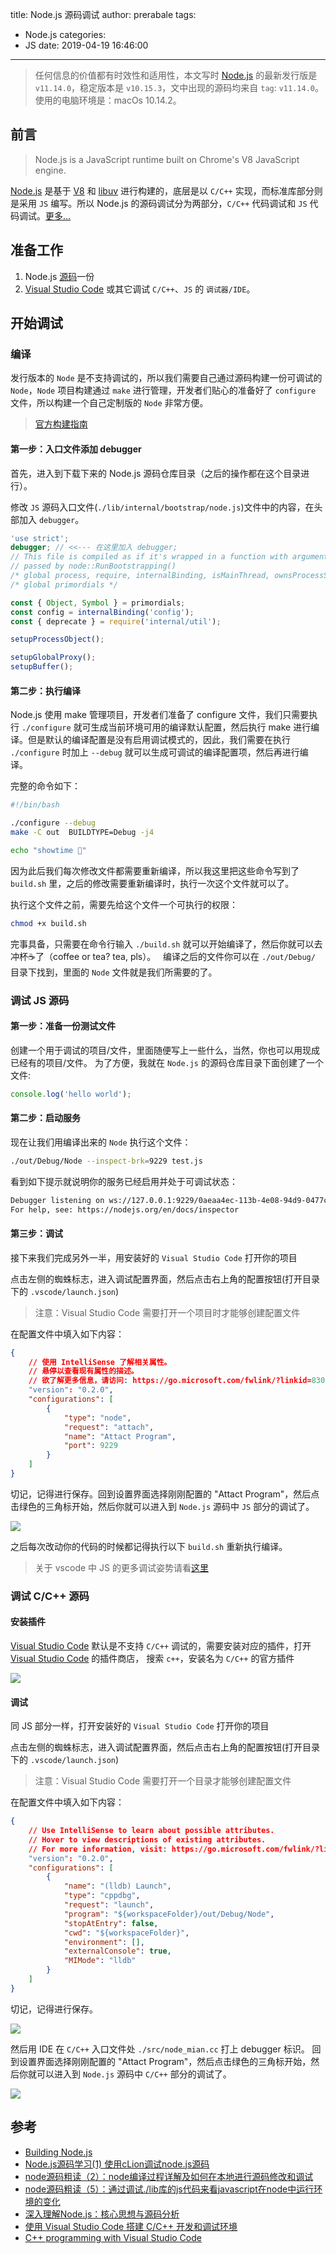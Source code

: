 title: Node.js 源码调试
author: prerabale
tags:
  - Node.js
categories:
  - JS
date: 2019-04-19 16:46:00
---
> 任何信息的价值都有时效性和适用性，本文写时 [Node.js](https://nodejs.org) 的最新发行版是 `v11.14.0`，稳定版本是 `v10.15.3`，文中出现的源码均来自 `tag`: `v11.14.0`。使用的电脑环境是：macOs 10.14.2。

## 前言

> Node.js is a JavaScript runtime built on Chrome's V8 JavaScript engine. 

[Node.js](https://nodejs.org) 是基于 [V8](https://github.com/v8/v8) 和 [libuv](https://github.com/libuv/libuv) 进行构建的，底层是以 `C/C++` 实现，而标准库部分则是采用 `JS` 编写。所以 Node.js 的源码调试分为两部分，`C/C++` 代码调试和 `JS` 代码调试。[更多...](https://yjhjstz.gitbooks.io/deep-into-node/chapter1/chapter1-0.html)

## 准备工作

1. Node.js [源码](https://github.com/nodejs/node)一份
2. [Visual Studio Code](https://code.visualstudio.com/) 或其它调试 `C/C++`、`JS` 的 `调试器/IDE`。

## 开始调试

### 编译

发行版本的 `Node` 是不支持调试的，所以我们需要自己通过源码构建一份可调试的 `Node`，`Node` 项目构建通过 `make` 进行管理，开发者们贴心的准备好了 `configure` 文件，所以构建一个自己定制版的 `Node` 非常方便。

> [官方构建指南](https://github.com/nodejs/node/blob/master/BUILDING.md)

#### 第一步：入口文件添加 debugger

首先，进入到下载下来的 Node.js 源码仓库目录（之后的操作都在这个目录进行）。  

修改 `JS` 源码入口文件(`./lib/internal/bootstrap/node.js`)文件中的内容，在头部加入 `debugger`。

```js
'use strict';
debugger; // <<--- 在这里加入 debugger;
// This file is compiled as if it's wrapped in a function with arguments
// passed by node::RunBootstrapping()
/* global process, require, internalBinding, isMainThread, ownsProcessState */
/* global primordials */

const { Object, Symbol } = primordials;
const config = internalBinding('config');
const { deprecate } = require('internal/util');

setupProcessObject();

setupGlobalProxy();
setupBuffer();
```

#### 第二步：执行编译

Node.js 使用 make 管理项目，开发者们准备了 configure 文件，我们只需要执行 `./configure` 就可生成当前环境可用的编译默认配置，然后执行 make 进行编译。但是默认的编译配置是没有启用调试模式的，因此，我们需要在执行 `./configure` 时加上 `--debug` 就可以生成可调试的编译配置项，然后再进行编译。

完整的命令如下：

```bash
#!/bin/bash

./configure --debug
make -C out  BUILDTYPE=Debug -j4

echo "showtime 🎉"
```
因为此后我们每次修改文件都需要重新编译，所以我这里把这些命令写到了 `build.sh` 里，之后的修改需要重新编译时，执行一次这个文件就可以了。

执行这个文件之前，需要先给这个文件一个可执行的权限：

```bash
chmod +x build.sh
```
完事具备，只需要在命令行输入 `./build.sh` 就可以开始编译了，然后你就可以去冲杯☕️了（coffee or tea? tea, pls）。  
编译之后的文件你可以在 `./out/Debug/` 目录下找到，里面的 `Node` 文件就是我们所需要的了。

### 调试 JS 源码

#### 第一步：准备一份测试文件

创建一个用于调试的项目/文件，里面随便写上一些什么，当然，你也可以用现成已经有的项目/文件。
为了方便，我就在 `Node.js` 的源码仓库目录下面创建了一个文件:

```js
console.log('hello world');
```

#### 第二步：启动服务

现在让我们用编译出来的 `Node` 执行这个文件：

```bash
./out/Debug/Node --inspect-brk=9229 test.js
```
看到如下提示就说明你的服务已经启用并处于可调试状态：

```bash
Debugger listening on ws://127.0.0.1:9229/0aeaa4ec-113b-4e08-94d9-0477c61d59ac
For help, see: https://nodejs.org/en/docs/inspector
```

#### 第三步：调试

接下来我们完成另外一半，用安装好的 `Visual Studio Code` 打开你的项目

点击左侧的蜘蛛标志，进入调试配置界面，然后点击右上角的配置按钮(打开目录下的 `.vscode/launch.json`)

> 注意：Visual Studio Code 需要打开一个项目时才能够创建配置文件

在配置文件中填入如下内容：

```json
{
    // 使用 IntelliSense 了解相关属性。 
    // 悬停以查看现有属性的描述。
    // 欲了解更多信息，请访问: https://go.microsoft.com/fwlink/?linkid=830387
    "version": "0.2.0",
    "configurations": [
        {
            "type": "node",
            "request": "attach",
            "name": "Attact Program",
            "port": 9229
        }
    ]
}
```
切记，记得进行保存。回到设置界面选择刚刚配置的 "Attact Program"，然后点击绿色的三角标开始，然后你就可以进入到 `Node.js` 源码中 `JS` 部分的调试了。

![](/images/vscode-debug-setting.png)

之后每次改动你的代码的时候都记得执行以下 `build.sh` 重新执行编译。

> 关于 vscode 中 JS 的更多调试姿势请看[这里](https://code.visualstudio.com/docs/editor/debugging)

### 调试 C/C++ 源码

#### 安装插件

[Visual Studio Code](https://code.visualstudio.com/) 默认是不支持 `C/C++` 调试的，需要安装对应的插件，打开 [Visual Studio Code](https://code.visualstudio.com/) 的插件商店，
搜索 `c++`，安装名为 `C/C++` 的官方插件

![](/images/vscode-c-plugin.jpg)

#### 调试

同 JS 部分一样，打开安装好的 `Visual Studio Code` 打开你的项目

点击左侧的蜘蛛标志，进入调试配置界面，然后点击右上角的配置按钮(打开目录下的 `.vscode/launch.json`)

> 注意：Visual Studio Code 需要打开一个目录才能够创建配置文件

在配置文件中填入如下内容：

```json
{
    // Use IntelliSense to learn about possible attributes.
    // Hover to view descriptions of existing attributes.
    // For more information, visit: https://go.microsoft.com/fwlink/?linkid=830387
    "version": "0.2.0",
    "configurations": [
        {
            "name": "(lldb) Launch",
            "type": "cppdbg",
            "request": "launch",
            "program": "${workspaceFolder}/out/Debug/Node",
            "stopAtEntry": false,
            "cwd": "${workspaceFolder}",
            "environment": [],
            "externalConsole": true,
            "MIMode": "lldb"
        }
    ]
}
```
切记，记得进行保存。

![](/images/vscode-debug-setting.png)

然后用 IDE 在 `C/C++` 入口文件处 `./src/node_mian.cc` 打上 debugger 标识。
回到设置界面选择刚刚配置的 "Attact Program"，然后点击绿色的三角标开始，然后你就可以进入到 `Node.js` 源码中 `C/C++` 部分的调试了。

![](/images/vscode-c-debug.jpg)


## 参考

* [Building Node.js](https://github.com/nodejs/node/blob/master/BUILDING.md)
* [Node.js源码学习(1) 使用cLion调试node.js源码
](https://juejin.im/post/5a5cc0f4518825734216e166)
* [node源码粗读（2）：node编译过程详解及如何在本地进行源码修改和调试](https://github.com/xtx1130/blog/issues/9)
* [node源码粗读（5）：通过调试./lib库的js代码来看javascript在node中运行环境的变化](https://github.com/xtx1130/blog/issues/14)
* [深入理解Node.js：核心思想与源码分析](https://yjhjstz.gitbooks.io/deep-into-node/chapter1/chapter1-0.html)
* [使用 Visual Studio Code 搭建 C/C++ 开发和调试环境](https://zhuanlan.zhihu.com/p/36654741)
* [C++ programming with Visual Studio Code](https://code.visualstudio.com/docs/languages/cpp)